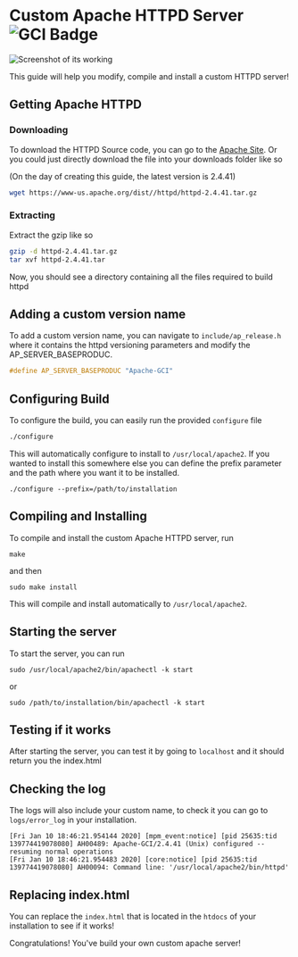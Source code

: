 # Custom Apache HTTPD Server ![GCI Badge](https://img.shields.io/badge/Google%20Code%20In-JBoss%20Community-red?style=flatr&labelColor=fdb900&link=https://codein.withgoogle.com/organizations/jboss-community/)
![Screenshot of its working](https://raw.githubusercontent.com/reaganiwadha/custom-httpd/screenshot.png)

This guide will help you modify, compile and install a custom HTTPD server!

## Getting Apache HTTPD
### Downloading
To download the HTTPD Source code, you can go to the [Apache Site](http://httpd.apache.org/docs/current/install.html). Or you could just directly download the file into your downloads folder like so

(On the day of creating this guide, the latest version is 2.4.41)
```bash
wget https://www-us.apache.org/dist//httpd/httpd-2.4.41.tar.gz
```

### Extracting
Extract the gzip like so
```bash
gzip -d httpd-2.4.41.tar.gz
tar xvf httpd-2.4.41.tar
```
Now, you should see a directory containing all the files required to build httpd

## Adding a custom version name
To add a custom version name, you can navigate to ```include/ap_release.h``` where it contains the httpd versioning parameters and modify the AP_SERVER_BASEPRODUC.

```cpp
#define AP_SERVER_BASEPRODUC "Apache-GCI"
```

## Configuring Build
To configure the build, you can easily run the provided ```configure``` file
```bash
./configure
```

This will automatically configure to install to ```/usr/local/apache2```. If you wanted to install this somewhere else you can define the prefix parameter and the path where you want it to be installed.

```
./configure --prefix=/path/to/installation
```

## Compiling and Installing
To compile and install the custom Apache HTTPD server, run 
```
make
``` 
and then 
```
sudo make install
```

This will compile and install automatically to ```/usr/local/apache2```.

## Starting the server
To start the server, you can run
```
sudo /usr/local/apache2/bin/apachectl -k start
```
or
```
sudo /path/to/installation/bin/apachectl -k start
```

## Testing if it works
After starting the server, you can test it by going to ```localhost``` and it should return you the index.html

## Checking the log
The logs will also include your custom name, to check it you can go to ```logs/error_log``` in your installation.

```
[Fri Jan 10 18:46:21.954144 2020] [mpm_event:notice] [pid 25635:tid 139774419078080] AH00489: Apache-GCI/2.4.41 (Unix) configured -- resuming normal operations
[Fri Jan 10 18:46:21.954483 2020] [core:notice] [pid 25635:tid 139774419078080] AH00094: Command line: '/usr/local/apache2/bin/httpd'
```

## Replacing index.html
You can replace the ```index.html``` that is located in the ```htdocs``` of your installation to see if it works! 

Congratulations! You've build your own custom apache server!
